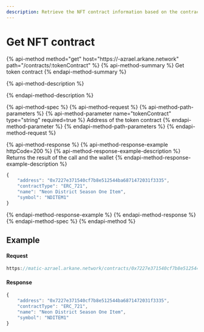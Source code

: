 ```yaml
---
description: Retrieve the NFT contract information based on the contract address
---
```


# Get NFT contract

{% api-method method="get" host="https://<chain>-azrael.arkane.network" path="/contracts/:tokenContract" %}
{% api-method-summary %}
Get token contract
{% endapi-method-summary %}

{% api-method-description %}

{% endapi-method-description %}

{% api-method-spec %}
{% api-method-request %}
{% api-method-path-parameters %}
{% api-method-parameter name="tokenContract" type="string" required=true %}
Address of the token contract
{% endapi-method-parameter %}
{% endapi-method-path-parameters %}
{% endapi-method-request %}

{% api-method-response %}
{% api-method-response-example httpCode=200 %}
{% api-method-response-example-description %}
Returns the result of the call and the wallet 
{% endapi-method-response-example-description %}

```javascript
{
    "address": "0x7227e371540cf7b8e512544ba6871472031f3335",
    "contractType": "ERC_721",
    "name": "Neon District Season One Item",
    "symbol": "NDITEM1"
}
```
{% endapi-method-response-example %}
{% endapi-method-response %}
{% endapi-method-spec %}
{% endapi-method %}

## Example

#### Request

```javascript
https://matic-azrael.arkane.network/contracts/0x7227e371540cf7b8e512544ba6871472031f3335
```

#### Response

```javascript
{
    "address": "0x7227e371540cf7b8e512544ba6871472031f3335",
    "contractType": "ERC_721",
    "name": "Neon District Season One Item",
    "symbol": "NDITEM1"
}
```

